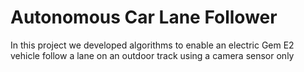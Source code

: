 # Autonomous Car Lane Follower

In this project we developed algorithms to enable an electric Gem E2 vehicle follow a lane on an outdoor track using a camera sensor only
